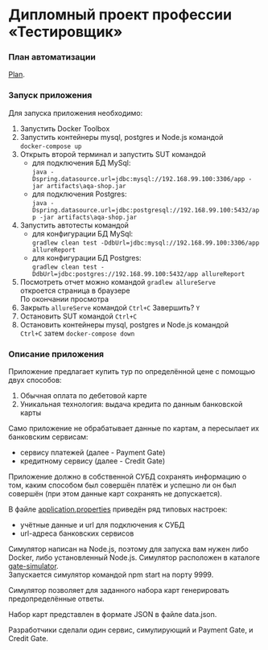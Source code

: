 # Дипломный проект профессии «Тестировщик»

### План автоматизации
[Plan](https://github.com/DementevSlava/DiplomAQA/blob/master/Docs/Plan.md).

### Запуск приложения
Для запуска приложения необходимо:

1. Запустить Docker Toolbox
2. Запустить контейнеры mysql, postgres и Node.js командой  
```docker-compose up```  
3. Открыть второй терминал и запустить SUT командой
   - для подключения БД MySql:  
```java -Dspring.datasource.url=jdbc:mysql://192.168.99.100:3306/app -jar artifacts\aqa-shop.jar```
   - для подключения Postgres:  
```java -Dspring.datasource.url=jdbc:postgresql://192.168.99.100:5432/app -jar artifacts\aqa-shop.jar```
4. Запустить автотесты командой  
   - для конфигурации БД MySql:  
```gradlew clean test -DdbUrl=jdbc:mysql://192.168.99.100:3306/app allureReport```
   - для конфигурации БД Postgres:  
```gradlew clean test -DdbUrl=jdbc:postgres://192.168.99.100:5432/app allureReport```
5. Посмотреть отчет можно командой
```gradlew allureServe```  
откроется страница в браузере  
По окончании просмотра
6. Закрыть ```allureServe``` командой ```Ctrl+C``` Завершить? ```Y```
7. Остановить SUT командой ```Ctrl+C```
8. Остановить контейнеры mysql, postgres и Node.js командой  
```Ctrl+C``` затем ```docker-compose down```
  
### Описание приложения

Приложение предлагает купить тур по определённой цене с помощью двух способов:

1. Обычная оплата по дебетовой карте
2. Уникальная технология: выдача кредита по данным банковской карты

Само приложение не обрабатывает данные по картам, а пересылает их банковским сервисам:

- сервису платежей (далее - Payment Gate)
- кредитному сервису (далее - Credit Gate)

Приложение должно в собственной СУБД сохранять информацию о том,
каким способом был совершён платёж и успешно ли он был совершён
(при этом данные карт сохранять не допускается).

В файле [application.properties](https://github.com/DementevSlava/DiplomAQA/blob/master/application.properties) приведён ряд типовых настроек:

- учётные данные и url для подключения к СУБД
- url-адреса банковских сервисов

Симулятор написан на Node.js, поэтому для запуска вам нужен либо Docker,
либо установленный Node.js. Симулятор расположен в каталоге [gate-simulator](https://github.com/DementevSlava/DiplomAQA/tree/master/gate-simulator).  
Запускается симулятор командой npm start на порту 9999.

Симулятор позволяет для заданного набора карт генерировать предопределённые ответы.

Набор карт представлен в формате JSON в файле data.json.

Разработчики сделали один сервис, симулирующий и Payment Gate, и Credit Gate.
